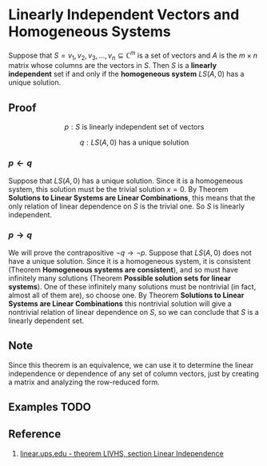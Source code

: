 # Linearly Independent Vectors and Homogeneous Systems

Suppose that $S = { v_1, v_2, v_3, \dots , v_n } \subseteq \mathbb{C}^m$ is a set of vectors and $A$ is the $m \times n$ matrix whose columns are the vectors in $S$. Then $S$ is a **linearly independent** set if and only if the **homogeneous system** $LS(A, 0)$ has a unique solution.

## Proof

$$
p: S \text{ is linearly independent set of vectors}
$$

$$
q: LS(A, 0) \text{ has a unique solution }
$$

### $p \leftarrow q$

Suppose that $LS(A, 0)$ has a unique solution. Since it is a homogeneous system, this solution must be the trivial solution $x = 0$. By Theorem **Solutions to Linear Systems are Linear Combinations**, this means that the only relation of linear dependence on $S$ is the trivial one. So $S$ is linearly independent.

### $p \rightarrow q$

We will prove the contrapositive $\neg q \rightarrow \neg p$. Suppose that $LS(A, 0)$ does not have a unique solution. Since it is a homogeneous system, it is consistent (Theorem **Homogeneous systems are consistent**), and so must have infinitely many solutions (Theorem **Possible solution sets for linear systems**). One of these infinitely many solutions must be nontrivial (in fact, almost all of them are), so choose one. By Theorem **Solutions to Linear Systems are Linear Combinations** this nontrivial solution will give a nontrivial relation of linear dependence on $S$, so we can conclude that $S$ is a linearly dependent set.

## Note

Since this theorem is an equivalence, we can use it to determine the linear independence or dependence of any set of column vectors, just by creating a matrix and analyzing the row-reduced form.

## Examples TODO

## Reference

1. [linear.ups.edu - theorem LIVHS, section Linear Independence](http://linear.ups.edu/html/section-LI.html)